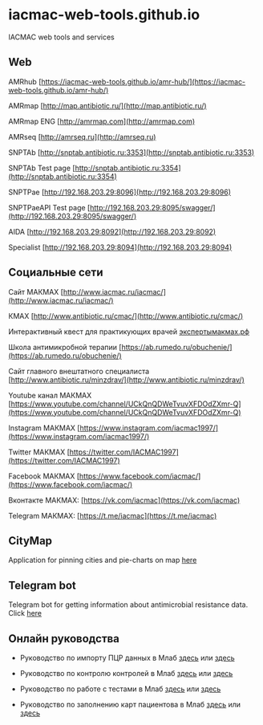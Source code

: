 # iacmac-web-tools.github.io
IACMAC web tools and services

## Web
AMRhub [https://iacmac-web-tools.github.io/amr-hub/](https://iacmac-web-tools.github.io/amr-hub/)

AMRmap [http://map.antibiotic.ru/](http://map.antibiotic.ru/)

AMRmap ENG [http://amrmap.com](http://amrmap.com)

AMRseq [http://amrseq.ru](http://amrseq.ru)

SNPTAb [http://snptab.antibiotic.ru:3353](http://snptab.antibiotic.ru:3353)

SNPTAb Test page [http://snptab.antibiotic.ru:3354](http://snptab.antibiotic.ru:3354)

SNPTPae [http://192.168.203.29:8096](http://192.168.203.29:8096)

SNPTPaeAPI Test page [http://192.168.203.29:8095/swagger/](http://192.168.203.29:8095/swagger/)

AIDA [http://192.168.203.29:8092](http://192.168.203.29:8092)

Specialist [http://192.168.203.29:8094](http://192.168.203.29:8094)

## Социальные сети
Сайт МАКМАХ [http://www.iacmac.ru/iacmac/](http://www.iacmac.ru/iacmac/)

КМАХ [http://www.antibiotic.ru/cmac/](http://www.antibiotic.ru/cmac/)

Интерактивный квест для практикующих врачей [экспертымакмах.рф](http://xn--80aantckctkho5byeva.xn--p1ai/)

Школа антимикробной терапии [https://ab.rumedo.ru/obuchenie/](https://ab.rumedo.ru/obuchenie/)

Сайт главного внештатного специалиста [http://www.antibiotic.ru/minzdrav/](http://www.antibiotic.ru/minzdrav/)

Youtube канал МАКМАХ [https://www.youtube.com/channel/UCkQnQDWeTvuvXFDOdZXmr-Q](https://www.youtube.com/channel/UCkQnQDWeTvuvXFDOdZXmr-Q)

Instagram МАКМАХ [https://www.instagram.com/iacmac1997/](https://www.instagram.com/iacmac1997/)

Twitter МАКМАХ [https://twitter.com/IACMAC1997](https://twitter.com/IACMAC1997)

Facebook МАКМАХ [https://www.facebook.com/iacmac/](https://www.facebook.com/iacmac/)

Вконтакте МАКМАХ: [https://vk.com/iacmac](https://vk.com/iacmac)

Telegram МАКМАХ: [https://t.me/iacmac](https://t.me/iacmac)

## CityMap
Application for pinning cities and pie-charts on map [here](https://iacmac-web-tools.github.io/CityMap/)

## Telegram bot
Telegram bot for getting information about antimicrobial resistance data. Click [here](https://web.telegram.org/#/im?p=@mapAntibiotic_bot)

## Онлайн руководства

- Руководство по импорту ПЦР данных в Млаб [здесь](https://iacmac-web-tools.github.io/MlabImportPCR/) или [здесь](https://iacmac-web-tools.github.io/MlabImportPCR/ReadMe.html)

- Руководство по контролю контролей в Млаб [здесь](https://iacmac-web-tools.github.io/MlabControlOrganisms/) или [здесь](https://iacmac-web-tools.github.io/MlabControlOrganisms/README.html)

- Руководство по работе с тестами в Млаб [здесь](https://iacmac-web-tools.github.io/MlabWorkingWithTest) или [здесь](https://iacmac-web-tools.github.io/MlabWorkingWithTest/index.html)

- Руководство по заполнению карт пациентова в Млаб [здесь](https://iacmac-web-tools.github.io/MlabPatientCardEdiing) или [здесь](https://iacmac-web-tools.github.io/MlabPatientCardEdiing/index.html)
